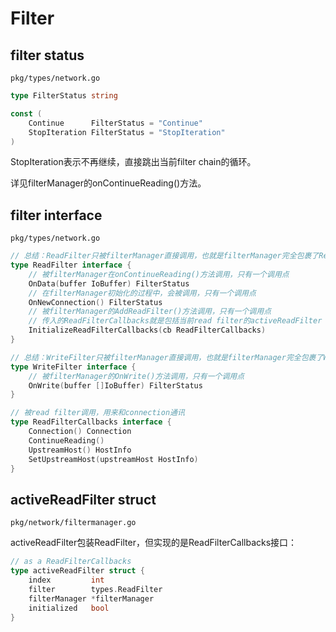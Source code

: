 # Filter

## filter status

`pkg/types/network.go`

```go
type FilterStatus string

const (
	Continue      FilterStatus = "Continue"
	StopIteration FilterStatus = "StopIteration"
)
```

StopIteration表示不再继续，直接跳出当前filter chain的循环。

详见filterManager的onContinueReading()方法。

## filter interface

`pkg/types/network.go`

```go
// 总结：ReadFilter只被filterManager直接调用，也就是filterManager完全包裹了ReadFilter
type ReadFilter interface {
    // 被filterManager在onContinueReading()方法调用，只有一个调用点
	OnData(buffer IoBuffer) FilterStatus
    // 在filterManager初始化的过程中，会被调用，只有一个调用点
	OnNewConnection() FilterStatus
    // 被filterManager的AddReadFilter()方法调用，只有一个调用点
    // 传入的ReadFilterCallbacks就是包括当前read filter的activeReadFilter
	InitializeReadFilterCallbacks(cb ReadFilterCallbacks)
}

// 总结：WriteFilter只被filterManager直接调用，也就是filterManager完全包裹了WriteFilter
type WriteFilter interface {
    // 被filterManager的OnWrite()方法调用，只有一个调用点
	OnWrite(buffer []IoBuffer) FilterStatus
}

// 被read filter调用，用来和connection通讯
type ReadFilterCallbacks interface {
	Connection() Connection
	ContinueReading()
	UpstreamHost() HostInfo
	SetUpstreamHost(upstreamHost HostInfo)
}
```

## activeReadFilter struct

`pkg/network/filtermanager.go`

activeReadFilter包装ReadFilter，但实现的是ReadFilterCallbacks接口：

```go
// as a ReadFilterCallbacks
type activeReadFilter struct {
	index         int
	filter        types.ReadFilter
	filterManager *filterManager
	initialized   bool
}
```

